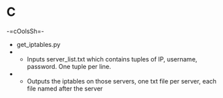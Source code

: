 # C
-=cOolsSh=-

* get_iptables.py 
* - Inputs server_list.txt which contains tuples of IP, username, password.  One tuple per line.
* - Outputs the iptables on those servers, one txt file per server, each file named after the server
